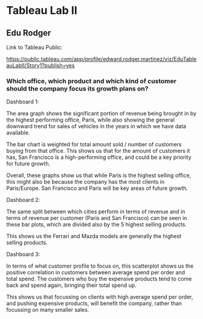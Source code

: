 # Tableau Lab II #

## Edu Rodger ##

Link to Tableau Public: 

https://public.tableau.com/app/profile/edward.rodger.martinez/viz/EduTableauLabII/Story1?publish=yes

### Which office, which product and which kind of customer should the company focus its growth plans on? ###

Dashboard 1: 

The area graph shows the significant portion of revenue being brought in by the highest performing office, Paris, while also showing the general downward trend for sales of vehicles in the years in which we have data available. 

The bar chart is weighted for total amount sold / number of customers buying from that office. This shows us that for the amount of customers it has, San Francisco is a high-performing office, and could be a key priority for future growth. 

Overall, these graphs show us that while Paris is the highest selling office, this might also be because the company has the most clients in Paris/Europe. San Francisco and Paris will be key areas of future growth. 

Dashboard 2: 

The same split between which cities perform in terms of revenue and in terms of revenue per customer (Paris and San Francisco) can be seen in these bar plots, which are divided also by the 5 highest selling products. 

This shows us the Ferrari and Mazda models are generally the highest selling products. 

Dashboard 3: 

In terms of what customer profile to focus on, this scatterplot shows us the positive correlation in customers between average spend per order and total spend. The customers who buy the expensive products tend to come back and spend again, bringing their total spend up. 

This shows us that focussing on clients with high average spend per order, and pushing expensive products, will benefit the company, rather than focussing on many smaller sales. 

